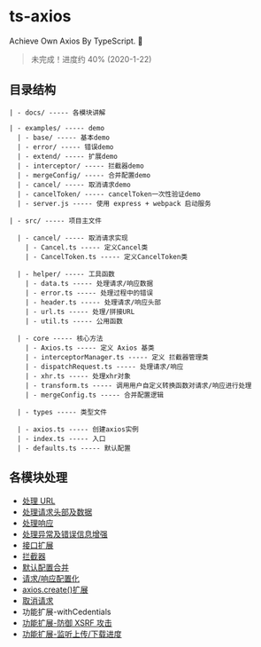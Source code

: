 # ts-axios

Achieve Own Axios By TypeScript. 🦄

> 未完成！进度约 40% (2020-1-22)

## 目录结构

```text
| - docs/ ----- 各模块讲解

| - examples/ ----- demo
  | - base/ ----- 基本demo
  | - error/ ----- 错误demo
  | - extend/ ----- 扩展demo
  | - interceptor/ ----- 拦截器demo
  | - mergeConfig/ ----- 合并配置demo
  | - cancel/ ----- 取消请求demo
  | - cancelToken/ ----- cancelToken一次性验证demo
  | - server.js ----- 使用 express + webpack 启动服务

| - src/ ----- 项目主文件

  | - cancel/ ----- 取消请求实现
    | - Cancel.ts ----- 定义Cancel类
    | - CancelToken.ts ----- 定义CancelToken类

  | - helper/ ----- 工具函数
    | - data.ts ----- 处理请求/响应数据
    | - error.ts ----- 处理过程中的错误
    | - header.ts ----- 处理请求/响应头部
    | - url.ts ----- 处理/拼接URL
    | - util.ts ----- 公用函数

  | - core ----- 核心方法
    | - Axios.ts ----- 定义 Axios 基类
    | - interceptorManager.ts ----- 定义 拦截器管理类
    | - dispatchRequest.ts ----- 处理请求/响应
    | - xhr.ts ----- 处理xhr对象
    | - transform.ts ----- 调用用户自定义转换函数对请求/响应进行处理
    | - mergeConfig.ts ----- 合并配置逻辑

  | - types ----- 类型文件

  | - axios.ts ----- 创建axios实例
  | - index.ts ----- 入口
  | - defaults.ts ----- 默认配置

```

## 各模块处理

- [处理 URL](./docs/buildURL.md)
- [处理请求头部及数据](./docs/request.md)
- [处理响应](./docs/response.md)
- [处理异常及错误信息增强](./docs/error.md)
- [接口扩展](./docs/extend.md)
- [拦截器](./docs/interceptor.md)
- [默认配置合并](./docs/merge-config.md)
- [请求/响应配置化](./docs/transform.md)
- [axios.create()扩展](./docs/create.md)
- [取消请求](./docs/cancel.md)
- 功能扩展-withCedentials
- [功能扩展-防御 XSRF 攻击](./docs/XSRF.md)
- [功能扩展-监听上传/下载进度](./docs/watchUploadAndDownLoad.md)
